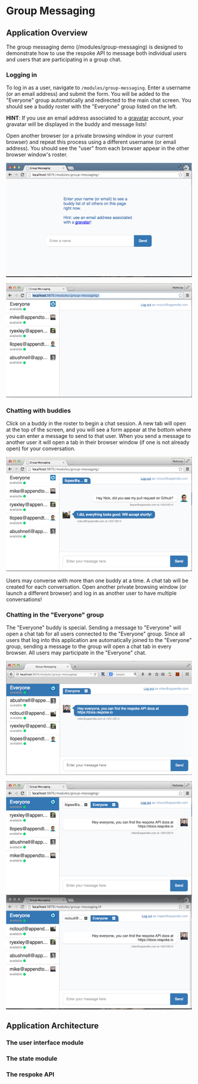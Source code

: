 # Group Messaging

## Application Overview

The group messaging demo (/modules/group-messaging) is designed to demonstrate how to use the respoke API to message both individual users and users that are participating in a group chat.

### Logging in

To log in as a user, navigate to `/modules/group-messaging`. Enter a username (or an email address) and submit the form. You will be added to the "Everyone" group automatically and redirected to the main chat screen. You should see a buddy roster with the "Everyone" group listed on the left.

__HINT__: If you use an email address associated to a [gravatar](https://secure.gravatar.com) account, your gravatar will be displayed in the buddy and message lists!

Open another browser (or a private browsing window in your current browser) and repeat this process using a different username (or email address). You should see the "user" from each browser appear in the other browser window's roster. 

![logging in](login.png)

![the buddy roster](buddy-roster.png)

### Chatting with buddies

Click on a buddy in the roster to begin a chat session. A new tab will open at the top of the screen, and you will see a form appear at the bottom where you can enter a message to send to that user. When you send a message to another user it will open a tab in their browser window (if one is not already open) for your conversation.

![chatting with a buddy](buddy-chat.png)

Users may converse with more than one buddy at a time. A chat tab will be created for each conversation. Open another private browsing window (or launch a different browser) and log in as another user to have multiple conversations!

### Chatting in the "Everyone" group

The "Everyone" buddy is special. Sending a message to "Everyone" will open a chat tab for all users connected to the "Everyone" group. Since all users that log into this application are automatically joined to the "Everyone" group, sending a message to the group will open a chat tab in every browser. All users may participate in the "Everyone" chat.

![sending a chat to the Everyone group](everyone-chat-1.png)

![receiving a chat in the Everyone group](everyone-chat-2.png)


## Application Architecture

### The user interface module

### The state module

### The respoke API


